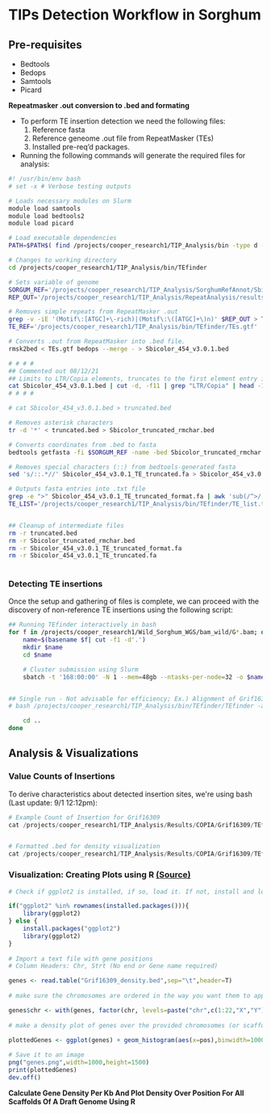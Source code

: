 # TIPs Detection Workflow in Sorghum

## Pre-requisites

- Bedtools
- Bedops
- Samtools
- Picard

**Repeatmasker .out conversion to .bed and formating**

- To perform TE insertion detection we need the following files:
  1. Reference fasta
  2. Reference geneome .out file from RepeatMasker (TEs)
  3. Installed pre-req’d packages.
- Running the following commands will generate the required files for analysis:

 

```    bash
#! /usr/bin/env bash
# set -x # Verbose testing outputs

# Loads necessary modules on Slurm
module load samtools
module load bedtools2
module load picard

# Load executable dependencies
PATH=$PATH$( find /projects/cooper_research1/TIP_Analysis/bin -type d -printf ":%p" )

# Changes to working directory
cd /projects/cooper_research1/TIP_Analysis/bin/TEfinder

# Sets variable of genome
SORGUM_REF='/projects/cooper_research1/TIP_Analysis/SorghumRefAnnot/Sbicolor_454_v3.0.1.fa'
REP_OUT='/projects/cooper_research1/TIP_Analysis/RepeatAnalysis/results_Sbicolor_454_v3/repeatmasker_out/Sbicolor_454_v3.0.1.fa.out'

# Removes simple repeats from RepeatMasker .out
grep -v -iE '(Motif\:[ATGC]+\-rich)|(Motif\:\([ATGC]+\)n)' $REP_OUT > TEs.gtf
TE_REF='/projects/cooper_research1/TIP_Analysis/bin/TEfinder/TEs.gtf'

# Converts .out from RepeatMasker into .bed file.
rmsk2bed < TEs.gtf bedops --merge - > Sbicolor_454_v3.0.1.bed

# # # #
## Commented out 08/12/21
## Limits to LTR/Copia elements, truncates to the first element entry in .bed
cat Sbicolor_454_v3.0.1.bed | cut -d, -f11 | grep "LTR/Copia" | head -10 > truncated.bed
# # # #

# cat Sbicolor_454_v3.0.1.bed > truncated.bed

# Removes asterisk characters
tr -d '*' < truncated.bed > Sbicolor_truncated_rmchar.bed

# Converts coordinates from .bed to fasta
bedtools getfasta -fi $SORGUM_REF -name -bed Sbicolor_truncated_rmchar.bed > Sbicolor_454_v3.0.1_TE_truncated.fa

# Removes special characters (::) from bedtools-generated fasta
sed 's/::.*//' Sbicolor_454_v3.0.1_TE_truncated.fa > Sbicolor_454_v3.0.1_TE_truncated_format.fa

# Outputs fasta entries into .txt file
grep -e ">" Sbicolor_454_v3.0.1_TE_truncated_format.fa | awk 'sub(/^>/, "")' >> TE_list.txt
TE_LIST='/projects/cooper_research1/TIP_Analysis/bin/TEfinder/TE_list.txt'


## Cleanup of intermediate files
rm -r truncated.bed
rm -r Sbicolor_truncated_rmchar.bed
rm -r Sbicolor_454_v3.0.1_TE_truncated_format.fa
rm -r Sbicolor_454_v3.0.1_TE_truncated.fa
        
```

### Detecting TE insertions

Once the setup and gathering of files is complete, we can proceed with the discovery of non-reference TE insertions using the following script:

```bash
## Running TEfinder interactively in bash
for f in /projects/cooper_research1/Wild_Sorghum_WGS/bam_wild/G*.bam; do
    name=$(basename $f| cut -f1 -d'.')
    mkdir $name
    cd $name

    # Cluster submission using Slurm
    sbatch -t '168:00:00' -N 1 --mem=48gb --ntasks-per-node=32 -o $name'_TIP'.%j --wrap="bash /projects/cooper_research1/TIP_Analysis/bin/TEfinder/TEfinder -alignment $f -fa $SORGUM_REF -gtf $TE_REF -te $TE_LIST"


## Single run - Not advisable for efficiency; Ex.) Alignment of Grif16309
# bash /projects/cooper_research1/TIP_Analysis/bin/TEfinder/TEfinder -alignment /projects/cooper_research1/Wild_Sorghum_WGS/bam_wild/Grif16309.sort.rg.bam -fa $SORGUM_REF -gtf $TE_REF -te $TE_LIST

    cd ..
done
```



## Analysis & Visualizations
### Value Counts of Insertions

To derive characteristics about detected  insertion sites, we're using bash (Last update:  9/1 12:12pm):


```python
# Example Count of Insertion for Grif16309
cat /projects/cooper_research1/TIP_Analysis/Results/COPIA/Grif16309/TEfinder_*/TE*.bed | cut -f 4 | uniq | wc -l


# Formatted .bed for density visualization
cat /projects/cooper_research1/TIP_Analysis/Results/COPIA/Grif16309/TEfinder_*/TE*.bed | cut -f 1,2 > TE_density.bed
```



### Visualization: Creating Plots using R [(Source)](https://www.biostars.org/p/69748/)

```R
# Check if ggplot2 is installed, if so, load it. If not, install and load it

if("ggplot2" %in% rownames(installed.packages())){
    library(ggplot2)
} else {
    install.packages("ggplot2")
    library(ggplot2)
}
    
# Import a text file with gene positions
# Column Headers: Chr, Strt (No end or Gene name required)

genes <- read.table("Grif16309_density.bed",sep="\t",header=T)
    
# make sure the chromosomes are ordered in the way you want them to appear in the plot

genes$chr <- with(genes, factor(chr, levels=paste("chr",c(1:22,"X","Y"),sep=""), ordered=TRUE))
    
# make a density plot of genes over the provided chromosomes (or scaffolds ...)

plottedGenes <- ggplot(genes) + geom_histogram(aes(x=pos),binwidth=1000000) + facet_wrap(~chr,ncol=2) + ggtitle("RefSeq genes density over human genome 19") + xlab("Genomic position (bins 1 Mb)") + ylab("Number of genes")
    
# Save it to an image
png("genes.png",width=1000,height=1500)
print(plottedGenes)
dev.off()
```

**Calculate Gene Density Per Kb And Plot Density Over Position For All Scaffolds Of A Draft Genome Using R**